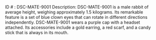 ID # : DSC-MATE-9001
Description: DSC-MATE-9001 is a male rabbit of average height, weighing approximately 1.5 kilograms. Its remarkable feature is a set of blue clown eyes that can rotate in different directions independently. DSC-MATE-9001 wears a purple cap with a headset attached. Its accessories include a gold earring, a red scarf, and a candy stick that is always in its mouth.